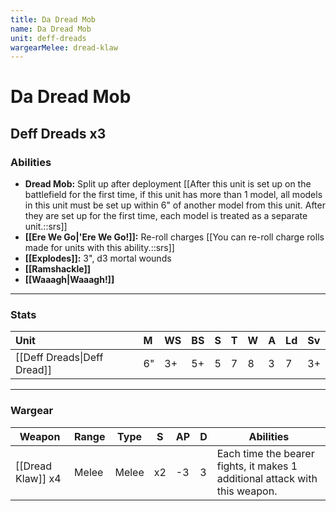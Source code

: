 ```yaml
---
title: Da Dread Mob
name: Da Dread Mob
unit: deff-dreads
wargearMelee: dread-klaw
---
```


# Da Dread Mob
## Deff Dreads x3
### Abilities
- **Dread Mob:** Split up after deployment [[After this unit is set up on the battlefield for the first time, if this unit has more than 1 model, all models in this unit must be set up within 6" of another model from this unit. After they are set up for the first time, each model is treated as a separate unit.::srs]]
- **[[Ere We Go\|'Ere We Go!]]:** Re-roll charges [[You can re-roll charge rolls made for units with this ability.::srs]]
- **[[Explodes]]:** 3", d3 mortal wounds
- **[[Ramshackle]]**
- **[[Waaagh\|Waaagh!]]**

---

### Stats

| Unit                        | M   | WS  | BS  | S   | T   | W   | A   | Ld  | Sv  |
|:--------------------------- |:--- |:--- |:--- |:--- |:--- |:--- |:--- |:--- |:--- |
| [[Deff Dreads\|Deff Dread]] | 6"  | 3+  | 5+  | 5   | 7   | 8   | 3   | 7   | 3+  |

---

### Wargear

| Weapon            | Range | Type  | S   | AP  | D   | Abilities                                                                   |
| ----------------- | ----- | ----- | --- | --- | --- | --------------------------------------------------------------------------- |
| [[Dread Klaw]] x4 | Melee | Melee | x2  | -3  | 3   | Each time the bearer fights, it makes 1 additional attack with this weapon. |
